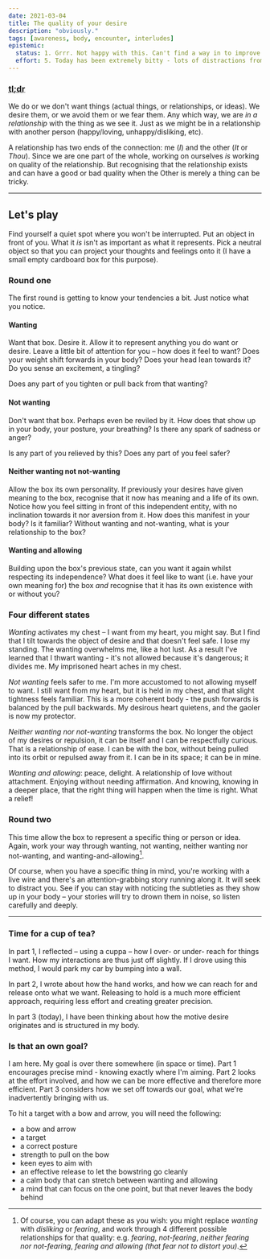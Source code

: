 ```yaml
---
date: 2021-03-04
title: The quality of your desire
description: "obviously."
tags: [awareness, body, encounter, interludes]
epistemic:
  status: 1. Grrr. Not happy with this. Can't find a way in to improve it.
  effort: 5. Today has been extremely bitty - lots of distractions from family, and struggling to think when I do get time alone.
---
```


### <abbr title="Too long; didn't read">tl;dr</abbr>

We do or we don't want things (actual things, or relationships, or ideas). We desire them, or we avoid them or we fear them. Any which way, we are _in a relationship_ with the thing as we see it. Just as we might be in a relationship with another person (happy/loving, unhappy/disliking, etc).

A relationship has two ends of the connection: me (_I_) and the other (_It_ or _Thou_). Since we are one part of the whole, working on ourselves _is_ working on quality of the relationship. But recognising that the relationship exists and can have a good or bad quality when the Other is merely a thing can be tricky.

---

## Let's play

Find yourself a quiet spot where you won't be interrupted. Put an object in front of you. What it _is_ isn't as important as what it represents. Pick a neutral object so that you can project your thoughts and feelings onto it (I have a small empty cardboard box for this purpose).

### Round one

The first round is getting to know your tendencies a bit. Just notice what you notice.

#### Wanting

Want that box. Desire it. Allow it to represent anything you do want or desire. Leave a little bit of attention for you – how does it feel to want? Does your weight shift forwards in your body? Does your head lean towards it? Do you sense an excitement, a tingling?

Does any part of you tighten or pull back from that wanting?

#### Not wanting

Don't want that box. Perhaps even be reviled by it. How does that show up in your body, your posture, your breathing? Is there any spark of sadness or anger?

Is any part of you relieved by this? Does any part of you feel safer?

#### Neither wanting not not-wanting

Allow the box its own personality. If previously your desires have given meaning to the box, recognise that it now has meaning and a life of its own. Notice how you feel sitting in front of this independent entity, with no inclination towards it nor aversion from it. How does this manifest in your body? Is it familiar? Without wanting and not-wanting, what is your relationship to the box?

#### Wanting and allowing

Building upon the box's previous state, can you want it again whilst respecting its independence? What does it feel like to want (i.e. have your own meaning for) the box _and_ recognise that it has its own existence with or without you?

### Four different states

_Wanting_ activates my chest – I want from my heart, you might say. But I find that I tilt towards the object of desire and that doesn't feel safe. I lose my standing. The wanting overwhelms me, like a hot lust. As a result I've learned that I thwart wanting - it's not allowed because it's dangerous; it divides me. My imprisoned heart aches in my chest.

_Not wanting_ feels safer to me. I'm more accustomed to not allowing myself to want. I still want from my heart, but it is held in my chest, and that slight tightness feels familiar. This is a more coherent body - the push forwards is balanced by the pull backwards. My desirous heart quietens, and the gaoler is now my protector.

_Neither wanting nor not-wanting_ transforms the box. No longer the object of my desires or repulsion, it can be itself and I can be respectfully curious. That is a relationship of ease. I can be with the box, without being pulled into its orbit or repulsed away from it. I can be in its space; it can be in mine.

_Wanting and allowing_: peace, delight. A relationship of love without attachment. Enjoying without needing affirmation. And knowing, knowing in a deeper place, that the right thing will happen when the time is right. What a relief!

### Round two

This time allow the box to represent a specific thing or person or idea. Again, work your way through wanting, not wanting, neither wanting nor not-wanting, and wanting-and-allowing[^fn-4states].

[^fn-4states]: Of course, you can adapt these as you wish: you might replace _wanting_ with _disliking_ or _fearing_, and work through 4 different possible relationships for that quality: e.g. _fearing_, _not-fearing_, _neither fearing nor not-fearing_, _fearing and allowing (that fear not to distort you)_.

Of course, when you have a specific thing in mind, you're working with a live wire and there's an attention-grabbing story running along it. It will seek to distract you. See if you can stay with noticing the subtleties as they show up in your body – your stories will try to drown them in noise, so listen carefully and deeply.

---

### Time for a cup of tea?

In part 1, I reflected – using a cuppa – how I over- or under- reach for things I want. How my interactions are thus just off slightly. If I drove using this method, I would park my car by bumping into a wall.

In part 2, I wrote about how the hand works, and how we can reach for and release onto what we want. Releasing to hold is a much more efficient approach, requiring less effort and creating greater precision.

In part 3 (today), I have been thinking about how the motive desire originates and is structured in my body.

### Is that an own goal?

I am here. My goal is over there somewhere (in space or time). Part 1 encourages precise mind - knowing exactly where I'm aiming. Part 2 looks at the effort involved, and how we can be more effective and therefore more efficient. Part 3 considers how we set off towards our goal, what we're inadvertently bringing with us.

To hit a target with a bow and arrow, you will need the following:

- a bow and arrow
- a target
- a correct posture
- strength to pull on the bow
- keen eyes to aim with
- an effective release to let the bowstring go cleanly
- a calm body that can stretch between wanting and allowing
- a mind that can focus on the one point, but that never leaves the body behind
